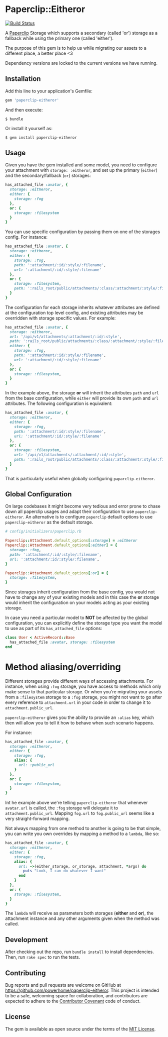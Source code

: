 # Paperclip::Eitheror
[![Build Status](https://travis-ci.org/powerhome/paperclip-eitheror.svg?branch=master)](https://travis-ci.org/powerhome/paperclip-eitheror)

A [Paperclip](https://github.com/thoughtbot/paperclip/) Storage which supports a secondary (called 'or') storage as a fallback while using the primary one (called 'either').

The purpose of this gem is to help us while migrating our assets to a different place, a better place <3

Dependency versions are locked to the current versions we have running.

## Installation

Add this line to your application's Gemfile:

```ruby
gem 'paperclip-eitheror'
```

And then execute:

    $ bundle

Or install it yourself as:

    $ gem install paperclip-eitheror

## Usage

Given you have the gem installed and some model, you need to configure your attachment with `storage: :eitheror`, and set up the primary (`either`) and the secondary/fallback (`or`) storages:

```ruby
has_attached_file :avatar, {
  storage: :eitheror,
  either: {
    storage: :fog
  },
  or: {
    storage: :filesystem
  }
}
```

You can use specific configuration by passing them on one of the storages config. For instance:

```ruby
has_attached_file :avatar, {
  storage: :eitheror,
  either: {
    storage: :fog,
    path: ':attachment/:id/:style/:filename',
    url: ':attachment/:id/:style/:filename'
  },
  or: {
    storage: :filesystem,
    path: ':rails_root/public/attachments/:class/:attachment/:style/:filename'
  }
}
```

The configuration for each storage inherits whatever attributes are defined at the configuration top level config, and existing attributes may be overridden with storage specific values. For example:

```ruby
has_attached_file :avatar, {
  storage: :eitheror,
  url: '/api/v1/attachments/:attachment/:id/:style',
  path: ':rails_root/public/attachments/:class/:attachment/:style/:filename',
  either: {
    storage: :fog,
    path: ':attachment/:id/:style/:filename',
    url: ':attachment/:id/:style/:filename'
  },
  or: {
    storage: :filesystem,
  }
}
```

In the example above, the storage **or** will inherit the attributes `path` and `url` from the base configuration, while `either` will provide its own `path` and `url` attributes. The following configuration is equivalent:

```ruby
has_attached_file :avatar, {
  storage: :eitheror,
  either: {
    storage: :fog,
    path: ':attachment/:id/:style/:filename',
    url: ':attachment/:id/:style/:filename'
  },
  or: {
    storage: :filesystem,
    url: '/api/v1/attachments/:attachment/:id/:style',
    path: ':rails_root/public/attachments/:class/:attachment/:style/:filename',
  }
}
```

That is particularly useful when globally configuring `paparclip-eitheror`.

## Global Configuration

On large codebases it might become very tedious and error prone to chase down all paperclip usages and adapt their configuration to use `paperclip-eitheror`. An alternative is to configure `paperclip` default options to use `paperclip-eitheror` as the default storage.

```ruby
# config/initializers/paperclip.rb

Paperclip::Attachment.default_options[:storage] = :eitheror
Paperclip::Attachment.default_options[:either] = {
  storage: :fog,
  path: ':attachment/:id/:style/:filename',
  url: ':attachment/:id/:style/:filename',
}

Paperclip::Attachment.default_options[:or] = {
  storage: :filesystem,
}
```

Since storages inherit configuration from the base config, you would not have to change any of your existing models and in this case the **or** storage would inherit the configuration on your models acting as your existing storage.

In case you need a particular model to **NOT** be affected by the global configuration, you can explicitly define the storage type you want the model to use as part of its `has_attached_file` options:

```ruby
class User < ActiveRecord::Base
  has_attached_file :avatar, storage: :filesystem
end
```

# Method aliasing/overriding

Different storages provide different ways of accessing attachments.
For instance, when using `:fog` storage, you have access to methods which only make sense to that particular storage.
Or when you're migrating your assets from a `:filesystem` storage to a `:fog` storage, you might not want to go after every reference to `attachment.url` in your code in order to change it to `attachment.public_url`.

`paperclip-eitheror` gives you the ability to provide an `:alias` key, which then will allow you to tell it how to behave when such scenario happens.

For instance:

```ruby
has_attached_file :avatar, {
  storage: :eitheror,
  either: {
    storage: :fog,
    alias: {
      url: :public_url
    }
  },
  or: {
    storage: :filesystem,
  }
}
```

Int he example above we're telling `paperclip-eitheror` that whenever `avatar.url` is called, the `:fog` storage will delegate it to `attachment.public_url`. Mapping `fog.url` to `fog.public_url` seems like a very straight-forward mapping.

Not always mapping from one method to another is going to be that simple, you can write you own overrides by mapping a method to a `lambda`, like so:

```ruby
has_attached_file :avatar, {
  storage: :eitheror,
  either: {
    storage: :fog,
    alias: {
      url: ->(either_storage, or_storage, attachment, *args) do
        puts "Look, I can do whatever I want"
      end
    }
  },
  or: {
    storage: :filesystem,
  }
}
```

The `lambda` will receive as parameters both storages (**either** and **or**), the attachment instance and any other arguments given when the method was called.

## Development

After checking out the repo, run `bundle install` to install dependencies. Then, run `rake spec` to run the tests.

## Contributing

Bug reports and pull requests are welcome on GitHub at https://github.com/powerhome/paperclip-eitheror. This project is intended to be a safe, welcoming space for collaboration, and contributors are expected to adhere to the [Contributor Covenant](http://contributor-covenant.org) code of conduct.


## License

The gem is available as open source under the terms of the [MIT License](http://opensource.org/licenses/MIT).
